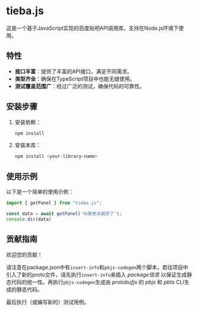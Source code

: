 # tieba.js

这是一个基于JavaScript实现的百度贴吧API调用库，支持在Node.js环境下使用。

## 特性
- **接口丰富**：提供了丰富的API接口，满足不同需求。
- **类型齐全**：确保在TypeScript项目中也能无缝使用。
- **测试覆盖范围广**：经过广泛的测试，确保代码的可靠性。

## 安装步骤
1. 安装依赖：
   ```bash
   npm install
   ```
2. 安装本库：
   ```bash
   npm install <your-library-name>
   ```

## 使用示例
以下是一个简单的使用示例：
```javascript
import { getPanel } from "tieba.js";

const data = await getPanel('叫我老冰就好了');
console.dir(data)
```

## 贡献指南
欢迎您的贡献！

请注意在package.json中有`insert-info`和`pbjs-codegen`两个脚本，若往项目中引入了新的proto文件，请先执行`insert-info`来插入 _package信息_ 以保证生成静态代码的统一性。再执行`pbjs-codegen`生成由 _protobufjs_ 的 _pbjs_ 和 _pbts_ CLI生成的静态代码。

最后执行（或编写新的）测试用例。

